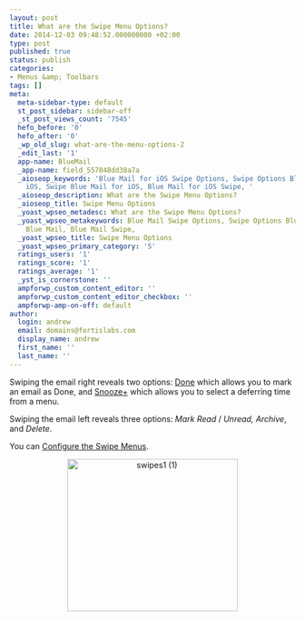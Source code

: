 ```yaml
---
layout: post
title: What are the Swipe Menu Options?
date: 2014-12-03 09:48:52.000000000 +02:00
type: post
published: true
status: publish
categories:
- Menus &amp; Toolbars
tags: []
meta:
  meta-sidebar-type: default
  st_post_sidebar: sidebar-off
  _st_post_views_count: '7545'
  hefo_before: '0'
  hefo_after: '0'
  _wp_old_slug: what-are-the-menu-options-2
  _edit_last: '1'
  app-name: BlueMail
  _app-name: field_557848dd38a7a
  _aioseop_keywords: 'Blue Mail for iOS Swipe Options, Swipe Options Blue Mail for
    iOS, Swipe Blue Mail for iOS, Blue Mail for iOS Swipe, '
  _aioseop_description: What are the Swipe Menu Options?
  _aioseop_title: Swipe Menu Options
  _yoast_wpseo_metadesc: What are the Swipe Menu Options?
  _yoast_wpseo_metakeywords: Blue Mail Swipe Options, Swipe Options Blue Mail, Swipe
    Blue Mail, Blue Mail Swipe,
  _yoast_wpseo_title: Swipe Menu Options
  _yoast_wpseo_primary_category: '5'
  ratings_users: '1'
  ratings_score: '1'
  ratings_average: '1'
  _yst_is_cornerstone: ''
  ampforwp_custom_content_editor: ''
  ampforwp_custom_content_editor_checkbox: ''
  ampforwp-amp-on-off: default
author:
  login: andrew
  email: domains@fortislabs.com
  display_name: andrew
  first_name: ''
  last_name: ''
---
```

<p class="p1"><span class="s1">Swiping the email right reveals two options: <a href="/mark-as-done/">Done</a> which allows you to mark an email as Done, and <a href="/mark-as-later/">Snooze+</a> which allows you to select a deferring time from a menu.</span></p>
<p class="p1"><span class="s1"> Swiping the email left reveals three options: </span><em>Mark Read</em> / <em>Unread,</em> <em>Archive</em>, and <em>Delete</em>.</p>
<p class="p1">You can <a href="/configure-left-right-swipe-menu/">Configure the Swipe Menus</a>.</p>
<p class="p1" style="text-align: center;"><img class="alignnone wp-image-4070 size-full" src="{{ site.baseurl }}/assets/swipes1-1.jpg" alt="swipes1 (1)" width="300" height="268" /></p>
